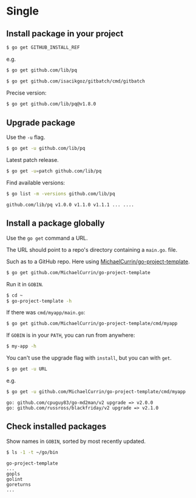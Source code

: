 # Single


## Install package in your project

```sh
$ go get GITHUB_INSTALL_REF
```

e.g.

```sh
$ go get github.com/lib/pq

$ go get github.com/isacikgoz/gitbatch/cmd/gitbatch
```

Precise version:

```sh
$ go get github.com/lib/pq@v1.8.0
```


## Upgrade package

Use the `-u` flag.

```sh
$ go get -u github.com/lib/pq
```

Latest patch release.

```sh
$ go get -u=patch github.com/lib/pq
```

Find available versions:

```sh
$ go list -m -versions github.com/lib/pq
```
```
github.com/lib/pq v1.0.0 v1.1.0 v1.1.1 ... ....
```


## Install a package globally

Use the `go get` command a URL.

The URL should point to a repo's directory containing a `main.go`. file.

Such as to a GitHub repo. Here using [MichaelCurrin/go-project-template](https://github.com/MichaelCurrin/go-project-template).

```sh
$ go get github.com/MichaelCurrin/go-project-template
```

Run it in `GOBIN`.

```sh
$ cd ~
$ go-project-template -h
```

If there was `cmd/myapp/main.go`:

```sh
$ go get github.com/MichaelCurrin/go-project-template/cmd/myapp
```

If `GOBIN` is in your `PATH`, you can run from anywhere:

```sh
$ my-app -h
```

You can't use the upgrade flag with `install`, but you can with `get`.

```sh
$ go get -u URL
```

e.g.

```sh
$ go get -u github.com/MichaelCurrin/go-project-template/cmd/myapp    
```
```
go: github.com/cpuguy83/go-md2man/v2 upgrade => v2.0.0
go: github.com/russross/blackfriday/v2 upgrade => v2.1.0
```


## Check installed packages

Show names in `GOBIN`, sorted by most recently updated.

```sh
$ ls -1 -t ~/go/bin
```
```
go-project-template
...
gopls
golint
goreturns
...
```
